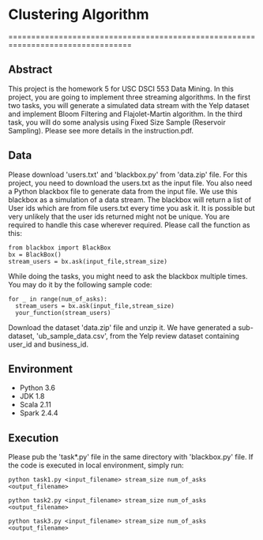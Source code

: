 # Clustering Algorithm
=================================================================================

## Abstract
This project is the homework 5 for USC DSCI 553 Data Mining.
In this project, you are going to implement three streaming algorithms. In the first two tasks, you
will generate a simulated data stream with the Yelp dataset and implement Bloom Filtering and
Flajolet-Martin algorithm. In the third task, you will do some analysis using Fixed Size Sample (Reservoir
Sampling).
Please see more details in the instruction.pdf.


## Data
Please download 'users.txt' and 'blackbox.py' from 'data.zip' file. 
For this project, you need to download the users.txt as the input file. You also need a Python
blackbox file to generate data from the input file. We use this blackbox as a simulation of a data stream.
The blackbox will return a list of User ids which are from file users.txt every time you ask it. It is possible
but very unlikely that the user ids returned might not be unique. You are required to handle this case
wherever required. Please call the function as this:

```console
from blackbox import BlackBox
bx = BlackBox()
stream_users = bx.ask(input_file,stream_size)
```

While doing the tasks, you might need to ask the blackbox multiple times. You may do it by the following
sample code:

```console
for _ in range(num_of_asks):
  stream_users = bx.ask(input_file,stream_size)
  your_function(stream_users)
```


Download the dataset 'data.zip' file and unzip it. We have generated a sub-dataset, 'ub_sample_data.csv', from the Yelp review dataset containing user_id
and business_id.


## Environment
- Python 3.6
- JDK 1.8
- Scala 2.11
- Spark 2.4.4

## Execution
Please pub the 'task*.py' file in the same directory with 'blackbox.py' file.
If the code is executed in local environment, simply run:

```console
python task1.py <input_filename> stream_size num_of_asks <output_filename>

python task2.py <input_filename> stream_size num_of_asks <output_filename>

python task3.py <input_filename> stream_size num_of_asks <output_filename>
```
